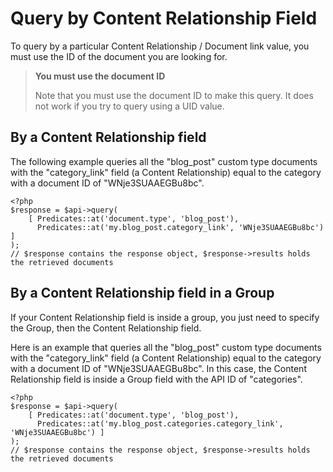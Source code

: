 # Query by Content Relationship Field

To query by a particular Content Relationship / Document link value, you must use the ID of the document you are looking for.

> **You must use the document ID**
>
> Note that you must use the document ID to make this query. It does not work if you try to query using a UID value.

## By a Content Relationship field

The following example queries all the "blog_post" custom type documents with the "category_link" field (a Content Relationship) equal to the category with a document ID of "WNje3SUAAEGBu8bc".

```
<?php
$response = $api->query(
    [ Predicates::at('document.type', 'blog_post'),
      Predicates::at('my.blog_post.category_link', 'WNje3SUAAEGBu8bc') ]
);
// $response contains the response object, $response->results holds the retrieved documents
```

## By a Content Relationship field in a Group

If your Content Relationship field is inside a group, you just need to specify the Group, then the Content Relationship field.

Here is an example that queries all the "blog_post" custom type documents with the "category_link" field (a Content Relationship) equal to the category with a document ID of "WNje3SUAAEGBu8bc". In this case, the Content Relationship field is inside a Group field with the API ID of "categories".

```
<?php
$response = $api->query(
    [ Predicates::at('document.type', 'blog_post'),
      Predicates::at('my.blog_post.categories.category_link', 'WNje3SUAAEGBu8bc') ]
);
// $response contains the response object, $response->results holds the retrieved documents
```
